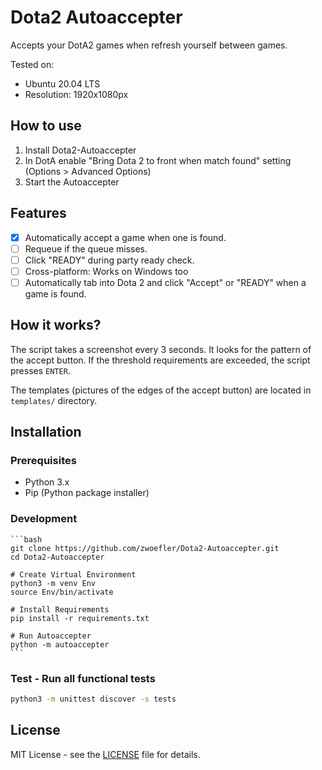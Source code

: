 # Dota2 Autoaccepter

Accepts your DotA2 games when refresh yourself between games.

Tested on:
- Ubuntu 20.04 LTS
- Resolution: 1920x1080px

## How to use
1. Install Dota2-Autoaccepter
2. In DotA enable "Bring Dota 2 to front when match found" setting (Options > Advanced Options)
3. Start the Autoaccepter

## Features
- [X] Automatically accept a game when one is found.
- [ ] Requeue if the queue misses.
- [ ] Click "READY" during party ready check.
- [ ] Cross-platform: Works on Windows too
- [ ] Automatically tab into Dota 2 and click "Accept" or "READY" when a game is found.

## How it works?
The script takes a screenshot every 3 seconds.
It looks for the pattern of the accept button.
If the threshold requirements are exceeded, the script presses `ENTER`.

The templates (pictures of the edges of the accept button) are located in `templates/` directory.

## Installation

### Prerequisites

- Python 3.x
- Pip (Python package installer)

### Development
    ```bash
    git clone https://github.com/zwoefler/Dota2-Autoaccepter.git
    cd Dota2-Autoaccepter

    # Create Virtual Environment
    python3 -m venv Env
    source Env/bin/activate

    # Install Requirements
    pip install -r requirements.txt

    # Run Autoaccepter
    python -m autoaccepter
    ```

### Test - Run all functional tests
```BASH
python3 -m unittest discover -s tests
```

## License

MIT License - see the [LICENSE](LICENSE) file for details.

